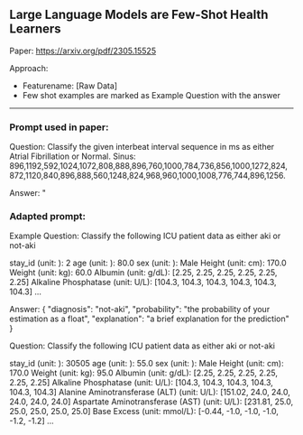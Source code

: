 ## Large Language Models are Few-Shot Health Learners

Paper: https://arxiv.org/pdf/2305.15525

Approach:
- Featurename: [Raw Data]
- Few shot examples are marked as Example Question with the answer

---

### Prompt used in paper:

Question:
Classify the given interbeat interval sequence in ms as either Atrial Fibrillation or Normal.
Sinus: 896,1192,592,1024,1072,808,888,896,760,1000,784,736,856,1000,1272,824,
872,1120,840,896,888,560,1248,824,968,960,1000,1008,776,744,896,1256.

Answer: "

### Adapted prompt:

Example Question: Classify the following ICU patient data as either aki or not-aki

stay_id (unit: ): 2
age (unit: ): 80.0
sex (unit: ): Male
Height (unit: cm): 170.0
Weight (unit: kg): 60.0
Albumin (unit: g/dL): [2.25, 2.25, 2.25, 2.25, 2.25, 2.25]
Alkaline Phosphatase (unit: U/L): [104.3, 104.3, 104.3, 104.3, 104.3, 104.3]
...

Answer:
{
"diagnosis": "not-aki",
"probability": "the probability of your estimation as a float",
"explanation": "a brief explanation for the prediction"
}

Question: Classify the following ICU patient data as either aki or not-aki

stay_id (unit: ): 30505
age (unit: ): 55.0
sex (unit: ): Male
Height (unit: cm): 170.0
Weight (unit: kg): 95.0
Albumin (unit: g/dL): [2.25, 2.25, 2.25, 2.25, 2.25, 2.25]
Alkaline Phosphatase (unit: U/L): [104.3, 104.3, 104.3, 104.3, 104.3, 104.3]
Alanine Aminotransferase (ALT) (unit: U/L): [151.02, 24.0, 24.0, 24.0, 24.0, 24.0]
Aspartate Aminotransferase (AST) (unit: U/L): [231.81, 25.0, 25.0, 25.0, 25.0, 25.0]
Base Excess (unit: mmol/L): [-0.44, -1.0, -1.0, -1.0, -1.2, -1.2]
...